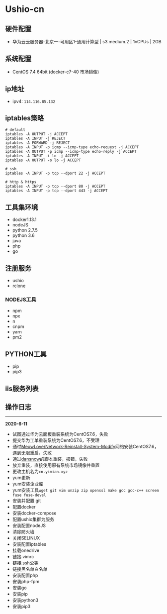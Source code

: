 # Ushio-cn

## 硬件配置
 - 华为云云服务器-北京一-可用区1-通用计算型 | s3.medium.2 | 1vCPUs | 2GB
 
## 系统配置
 - CentOS 7.4 64bit (docker-c7-40 市场镜像)

## ip地址
 - ipv4: `114.116.85.132`
 
## iptables策略
```iptables
# default
iptables -A OUTPUT -j ACCEPT
iptables -A INPUT -j REJECT
iptables -A FORWARD -j REJECT
iptables -A INPUT -p icmp --icmp-type echo-request -j ACCEPT
iptables -A OUTPUT -p icmp --icmp-type echo-reply -j ACCEPT
iptables -A INPUT -i lo -j ACCEPT
iptables -A OUTPUT -o lo -j ACCEPT

# ssh
iptables -A INPUT -p tcp --dport 22 -j ACCEPT

# http & https
iptables -A INPUT -p tcp --dport 80 -j ACCEPT
iptables -A INPUT -p tcp --dport 443 -j ACCEPT

```

## 工具集环境
 - docker1.13.1
 - nodeJS
 - python 2.7.5
 - python 3.6
 - java
 - php
 - go
 
## 注册服务
 - ushio
 - rclone

### NODEJS工具
 - npm
 - npx
 - n
 - cnpm
 - yarn
 - pm2

## PYTHON工具
 - pip
 - pip3

## iis服务列表


## 操作日志
---------------------------------
**2020-6-11**   
 - 试图通过华为云面板重装系统为CentOS7.6，失败
 - 提交华为工单重装系统为CentOS7.6，不受理
 - 通过[MeowLove/Network-Reinstall-System-Modify](https://github.com/MeowLove/Network-Reinstall-System-Modify)网络安装CentOS7.6，遇到无限重启，失败
 - 通过[dansnow](https://zhujiwiki.com/13350/)的脚本重装，报错，失败
 - 放弃重装，直接使用原有系统市场镜像并重置
 - 更改主机名为`cn.yimian.xyz`
 - yum更新
 - yum安装企业库
 - yum安装工具`wget git vim unzip zip openssl make gcc gcc-c++ screen fuse fuse-devel`
 - 安装并配置 git
 - 配置docker
 - 安装docker-compose
 - 配置ushio集群为服务
 - 安装配置nodeJS
 - 清除防火墙
 - 关闭SELINUX
 - 安装配置iptables
 - 挂载onedrive
 - 链接.vimrc
 - 链接.ssh公钥
 - 链接黑名单白名单
 - 安装配置php
 - 安装php-fpm
 - 安装go
 - 安装pip
 - 安装python3
 - 安装pip3
